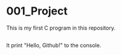 # 001_Project
This is my first C program in this repository.

## 
It print "Hello, Github!" to the console.

##
